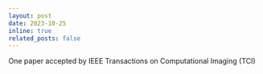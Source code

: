 ```yaml
---
layout: post
date: 2023-10-25
inline: true
related_posts: false
---
```


One paper accepted by IEEE Transactions on Computational Imaging (TCI)
